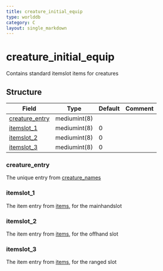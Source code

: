 ```yaml
---
title: creature_initial_equip
type: worlddb
category: C
layout: single_markdown
---
```


# creature_initial_equip
Contains standard itemslot items for creatures

## Structure

Field                                                                                              | Type         | Default | Comment
-------------------------------------------------------------------------------------------------- | ------------ | ------- | -------
[creature_entry](#creature_entry) | mediumint(8) |         |        
[itemslot_1](#itemslot_1)         | mediumint(8) | 0       |        
[itemslot_2](#itemslot_2)         | mediumint(8) | 0       |        
[itemslot_3](#itemslot_3)         | mediumint(8) | 0       |        

### creature_entry

The unique entry from [creature_names](http://www.ascemu.org/wiki/index.php?title=Creature_names&action=edit&redlink=1 "Creature names (page does not exist)")

### itemslot_1

The item entry from [items](http://www.ascemu.org/wiki/index.php?title=Items&action=edit&redlink=1 "Items (page does not exist)"), for the mainhandslot

### itemslot_2

The item entry from [items](http://www.ascemu.org/wiki/index.php?title=Items&action=edit&redlink=1 "Items (page does not exist)"), for the offhand slot

### itemslot_3

The item entry from [items](http://www.ascemu.org/wiki/index.php?title=Items&action=edit&redlink=1 "Items (page does not exist)"), for the ranged slot